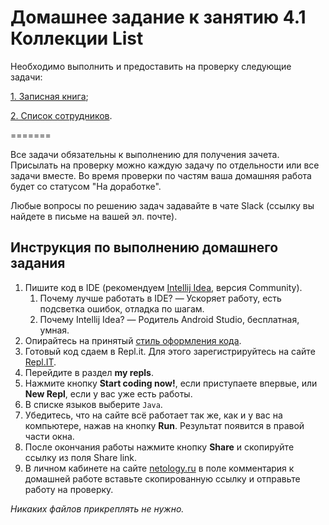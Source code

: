 # Домашнее задание к занятию 4.1 Коллекции List

Необходимо выполнить и предоставить на проверку следующие задачи:

[1.	Записная книга](./4.1.1);	

[2.	Список сотрудников](./4.1.2).	


=======

Все задачи обязательны к выполнению для получения зачета. Присылать на проверку можно каждую задачу по отдельности или все задачи вместе. Во время проверки по частям ваша домашняя работа будет со статусом "На доработке".

Любые вопросы по решению задач задавайте в чате Slack (ссылку вы найдете в письме на вашей эл. почте).


## Инструкция по выполнению домашнего задания

1. Пишите код в IDE (рекомендуем [Intellij Idea](https://www.jetbrains.com/idea/download/), версия Community).
    1. Почему лучше работать в IDE? — Ускоряет работу, есть подсветка ошибок, отладка по шагам.
    1. Почему Intellij Idea? — Родитель Android Studio, бесплатная, умная.
2. Опирайтесь на принятый [стиль оформления кода](https://github.com/netology-code/codestyle/blob/master/java/README.md).
3. Готовый код сдаем в Repl.it.  Для этого зарегистрируйтесь на сайте [Repl.IT](http://repl.it/).
4. Перейдите в раздел **my repls**.
5. Нажмите кнопку **Start coding now!**, если приступаете впервые, или **New Repl**, если у вас уже есть работы.
6. В списке языков выберите `Java`.
7. Убедитесь, что на сайте всё работает так же, как и у вас на компьютере, нажав на кнопку **Run**. Результат появится в правой части окна.
8. После окончания работы нажмите кнопку **Share** и скопируйте ссылку из поля Share link.
9. В личном кабинете на сайте [netology.ru](http://netology.ru/) в поле комментария к домашней работе вставьте скопированную ссылку и отправьте работу на проверку.

*Никаких файлов прикреплять не нужно.*
